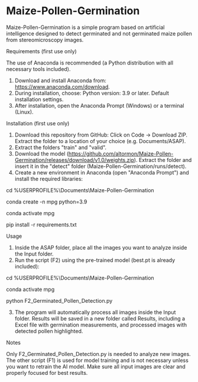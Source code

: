 # Maize-Pollen-Germination

Maize-Pollen-Germination is a simple program based on artificial intelligence designed to detect germinated and not germinated maize pollen from stereomicroscopy images.


Requirements (first use only)

The use of Anaconda is recommended (a Python distribution with all necessary tools included).

1. Download and install Anaconda from: https://www.anaconda.com/download.
2. During installation, choose: Python version: 3.9 or later. Default installation settings.
3. After installation, open the Anaconda Prompt (Windows) or a terminal (Linux).


Installation (first use only)

1. Download this repository from GitHub: Click on Code → Download ZIP. Extract the folder to a location of your choice (e.g. Documents/ASAP).
2. Extract the folders "train" and "valid".
3. Download the model (https://github.com/altormon/Maize-Pollen-Germination/releases/download/v1.0/weights.zip). Extract the folder and insert it in the "detect" folder (Maize-Pollen-Germination/runs/detect).
4. Create a new environment in Anaconda (open "Anaconda Prompt") and install the required libraries:

cd %USERPROFILE%\Documents\Maize-Pollen-Germination

conda create -n mpg python=3.9

conda activate mpg

pip install -r requirements.txt


Usage

1. Inside the ASAP folder, place all the images you want to analyze inside the Input folder.
2. Run the script (F2) using the pre-trained model (best.pt is already included):

cd %USERPROFILE%\Documents\Maize-Pollen-Germination

conda activate mpg

python F2_Germinated_Pollen_Detection.py

3. The program will automatically process all images inside the Input folder. Results will be saved in a new folder called Results, including a Excel file with germination measurements, and processed images with detected pollen highlighted.


Notes

Only F2_Germinated_Pollen_Detection.py is needed to analyze new images. The other script (F1) is used for model training and is not necessary unless you want to retrain the AI model. Make sure all input images are clear and properly focused for best results.
